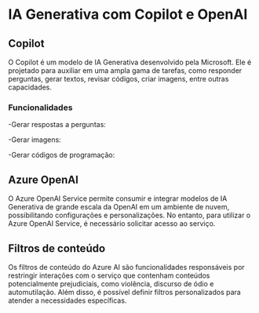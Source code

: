 # IA Generativa com Copilot e OpenAI

## Copilot

  O Copilot é um modelo de IA Generativa desenvolvido pela Microsoft. Ele é projetado para auxiliar em uma ampla gama de tarefas, como responder perguntas, gerar textos, revisar códigos, criar imagens, entre outras capacidades.

### Funcionalidades

-Gerar respostas a perguntas:

-Gerar imagens:

-Gerar códigos de programação: 

## Azure OpenAI

  O Azure OpenAI Service permite consumir e integrar modelos de IA Generativa de grande escala da OpenAI em um ambiente de nuvem, possibilitando configurações e personalizações. No entanto, para utilizar o Azure OpenAI Service, é necessário solicitar acesso ao serviço.

## Filtros de conteúdo

  Os filtros de conteúdo do Azure AI são funcionalidades responsáveis por restringir interações com o serviço que contenham conteúdos potencialmente prejudiciais, como violência, discurso de ódio e automutilação. Além disso, é possível definir filtros personalizados para atender a necessidades específicas.
